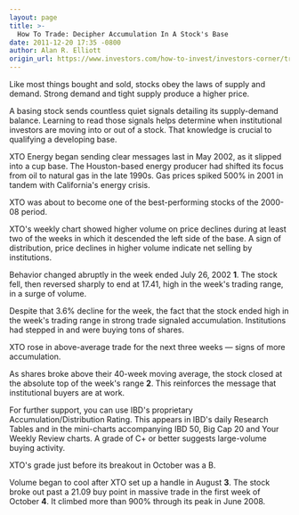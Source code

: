 ```yaml
---
layout: page
title: >-
  How To Trade: Decipher Accumulation In A Stock's Base
date: 2011-12-20 17:35 -0800
author: Alan R. Elliott
origin_url: https://www.investors.com/how-to-invest/investors-corner/trace-accumulation-in-stock-base
---
```





Like most things bought and sold, stocks obey the laws of supply and demand. Strong demand and tight supply produce a higher price.


A basing stock sends countless quiet signals detailing its supply-demand balance. Learning to read those signals helps determine when institutional investors are moving into or out of a stock. That knowledge is crucial to qualifying a developing base.


XTO Energy began sending clear messages last in May 2002, as it slipped into a cup base. The Houston-based energy producer had shifted its focus from oil to natural gas in the late 1990s. Gas prices spiked 500% in 2001 in tandem with California's energy crisis.


XTO was about to become one of the best-performing stocks of the 2000-08 period.


XTO's weekly chart showed higher volume on price declines during at least two of the weeks in which it descended the left side of the base. A sign of distribution, price declines in higher volume indicate net selling by institutions.


Behavior changed abruptly in the week ended July 26, 2002 **1**. The stock fell, then reversed sharply to end at 17.41, high in the week's trading range, in a surge of volume.


Despite that 3.6% decline for the week, the fact that the stock ended high in the week's trading range in strong trade signaled accumulation. Institutions had stepped in and were buying tons of shares.


XTO rose in above-average trade for the next three weeks — signs of more accumulation.


As shares broke above their 40-week moving average, the stock closed at the absolute top of the week's range **2**. This reinforces the message that institutional buyers are at work.


For further support, you can use IBD's proprietary Accumulation/Distribution Rating. This appears in IBD's daily Research Tables and in the mini-charts accompanying IBD 50, Big Cap 20 and Your Weekly Review charts. A grade of C+ or better suggests large-volume buying activity.


XTO's grade just before its breakout in October was a B.


Volume began to cool after XTO set up a handle in August **3**. The stock broke out past a 21.09 buy point in massive trade in the first week of October **4**. It climbed more than 900% through its peak in June 2008.




